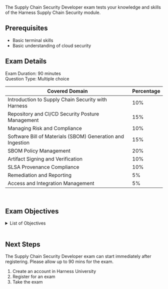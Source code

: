 The Supply Chain Security Developer exam tests your knowledge and skills of the Harness Supply Chain Security module.  

## Prerequisites

- Basic terminal skills
- Basic understanding of cloud security

## Exam Details

Exam Duration: 90 minutes <br/>
Question Type: Multiple choice

| Covered Domain                                         | Percentage |
|------------------------------------------------|------------|
| Introduction to Supply Chain Security with Harness | 10%       |
| Repository and CI/CD Security Posture Management     | 15%       |
| Managing Risk and Compliance            | 10%       |
| Software Bill of Materials (SBOM) Generation and Ingestion  | 15%       |
| SBOM Policy Management                  | 20%       |
| Artifact Signing and Verification            | 10%       |
| SLSA Provenance Compliance                            | 10%       |
| Remediation and Reporting                        | 5%        |
| Access and Integration Management                             | 5%        |


<br />

## Exam Objectives

<details>
<summary>List of Objectives</summary>

The following is a detailed list of exam objectives:

| # | Objectives |
|----|------------|
| 1 | **Introduction to Supply Chain Security with Harness** |
| 1.1 | Understand SCS Overview and Key Concepts |
| 1.2 | Explore Onboarding Steps and Getting Started Guide |
| 1.3 | Review Supported Tools and Integrations |
| 2 | **Repository and CI/CD Security Posture Management** |
| 2.1 | Assess Repository Security Posture |
| 2.2 | Assess CI/CD Pipeline Security Posture |
| 2.3 | Use Insights to Prioritize Security Improvements |
| 3 | **Managing Risk and Compliance** |
| 3.1 | Understand Compliance Posture and Framework Mapping |
| 3.2 | Define and Apply Security Standards and Rules |
| 3.3 | Monitor Risk through Dashboards and Reports |
| 4 | **Software Bill of Materials (SBOM) Generation and Ingestion** |
| 4.1 | Generate SBOMs using Harness and GitHub Actions |
| 4.2 | Ingest SBOMs from External Tools (Aqua Trivy, Snyk, Blackduck) |
| 4.3 | Automate SBOM Drift Detection for GitHub Repositories |
| 5 | **SBOM Policy Management** |
| 5.1 | Create and Customize SBOM Policies |
| 5.2 | Write and Maintain Policy Definitions |
| 5.3 | Enforce and Verify Policies via GitHub Actions |
| 6 | **Artifact Signing and Verification** |
| 6.1 | Sign Artifacts to Ensure Integrity |
| 6.2 | Verify Signed Artifacts Before Promotion or Deployment |
| 7 | **SLSA Provenance Compliance** |
| 7.1 | Generate SLSA Provenance with or without GitHub Actions |
| 7.2 | Verify Provenance to Maintain SLSA Compliance |
| 7.3 | Understand SLSA Levels and How to Progress Across Them |
| 8 | **Remediation and Reporting** |
| 8.1 | Create and Use Remediation Trackers for Vulnerability Management |
| 8.2 | View and Interpret License and Pipeline Execution Reports |
| 8.3 | Label Components from Images for Better Tracking |
| 9 | **Access and Integration Management** |
| 9.1 | Manage Role-Based Access Control (RBAC) and Permissions |
| 9.2 | Configure and Use Third-Party Integrations (SCM, CI/CD tools, scanners) |

</details>

<br />

## Next Steps

The Supply Chain Security Developer exam can start immediately after registering. Please allow up to 90 mins for the exam.

1. Create an account in Harness University
2. Register for an exam 
3. Take the exam

